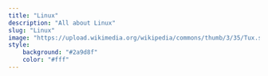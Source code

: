 ```yaml
---
title: "Linux"
description: "All about Linux"
slug: "Linux"
image: "https://upload.wikimedia.org/wikipedia/commons/thumb/3/35/Tux.svg/1280px-Tux.svg.png"
style:
    background: "#2a9d8f"
    color: "#fff"
---
```

